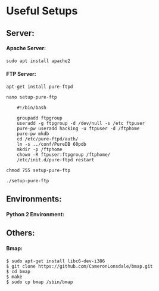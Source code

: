 # Useful Setups

## Server:
#### Apache Server:
`sudo apt install apache2 `

#### FTP Server:
`apt-get install pure-ftpd`

`nano setup-pure-ftp`

```
    #!/bin/bash
    
    groupadd ftpgroup
    useradd -g ftpgroup -d /dev/null -s /etc ftpuser
    pure-pw useradd hacking -u ftpuser -d /ftphome
    pure-pw mkdb
    cd /etc/pure-ftpd/auth/
    ln -s ../conf/PureDB 60pdb
    mkdir -p /ftphome
    chown -R ftpuser:ftpgroup /ftphome/
    /etc/init.d/pure-ftpd restart
```

`chmod 755 setup-pure-ftp`

`./setup-pure-ftp`

## Environments:
#### Python 2 Environment:



## Others:

#### Bmap:
```
$ sudo apt-get install libc6-dev-i386
$ git clone https://github.com/CameronLonsdale/bmap.git
$ cd bmap
$ make
$ sudo cp bmap /sbin/bmap
```